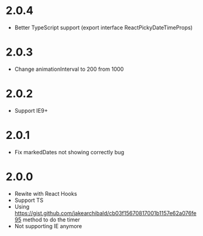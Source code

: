 # 2.0.4

- Better TypeScript support (export interface ReactPickyDateTimeProps)

# 2.0.3

- Change animationInterval to 200 from 1000

# 2.0.2

- Support IE9+

# 2.0.1

- Fix markedDates not showing correctly bug

# 2.0.0

- Rewite with React Hooks
- Support TS
- Using https://gist.github.com/jakearchibald/cb03f15670817001b1157e62a076fe95 method to do the timer
- Not supporting IE anymore